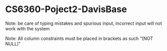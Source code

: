 # CS6360-Poject2-DavisBase

Note: be care of typing mistakes and spurious input, incorrect input will not work with the system

Note: All column constraints must be placed in brackets as such "[NOT NULL]"